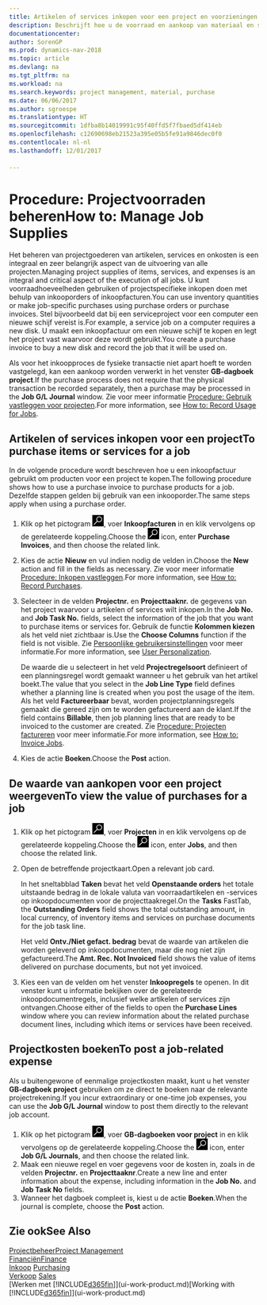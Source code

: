 ```yaml
---
title: Artikelen of services inkopen voor een project en voorzieningen beheren
description: Beschrijft hoe u de voorraad en aankoop van materiaal en services voor projecten beheert.
documentationcenter: 
author: SorenGP
ms.prod: dynamics-nav-2018
ms.topic: article
ms.devlang: na
ms.tgt_pltfrm: na
ms.workload: na
ms.search.keywords: project management, material, purchase
ms.date: 06/06/2017
ms.author: sgroespe
ms.translationtype: HT
ms.sourcegitcommit: 1dfba8b14019991c95f40ffd5f7fbaed5df414eb
ms.openlocfilehash: c12690698eb21523a395e05b5fe91a9846dec0f0
ms.contentlocale: nl-nl
ms.lasthandoff: 12/01/2017

---
```

# <a name="how-to-manage-job-supplies"></a><span data-ttu-id="7c7a4-103">Procedure: Projectvoorraden beheren</span><span class="sxs-lookup"><span data-stu-id="7c7a4-103">How to: Manage Job Supplies</span></span>
<span data-ttu-id="7c7a4-104">Het beheren van projectgoederen van artikelen, services en onkosten is een integraal en zeer belangrijk aspect van de uitvoering van alle projecten.</span><span class="sxs-lookup"><span data-stu-id="7c7a4-104">Managing project supplies of items, services, and expenses is an integral and critical aspect of the execution of all jobs.</span></span> <span data-ttu-id="7c7a4-105">U kunt voorraadhoeveelheden gebruiken of projectspecifieke inkopen doen met behulp van inkooporders of inkoopfacturen.</span><span class="sxs-lookup"><span data-stu-id="7c7a4-105">You can use inventory quantities or make job-specific purchases using purchase orders or purchase invoices.</span></span> <span data-ttu-id="7c7a4-106">Stel bijvoorbeeld dat bij een serviceproject voor een computer een nieuwe schijf vereist is.</span><span class="sxs-lookup"><span data-stu-id="7c7a4-106">For example, a service job on a computer requires a new disk.</span></span> <span data-ttu-id="7c7a4-107">U maakt een inkoopfactuur om een nieuwe schijf te kopen en legt het project vast waarvoor deze wordt gebruikt.</span><span class="sxs-lookup"><span data-stu-id="7c7a4-107">You create a purchase invoice to buy a new disk and record the job that it will be used on.</span></span>

<span data-ttu-id="7c7a4-108">Als voor het inkoopproces de fysieke transactie niet apart hoeft te worden vastgelegd, kan een aankoop worden verwerkt in het venster **GB-dagboek project**.</span><span class="sxs-lookup"><span data-stu-id="7c7a4-108">If the purchase process does not require that the physical transaction be recorded separately, then a purchase may be processed in the **Job G/L Journal** window.</span></span> <span data-ttu-id="7c7a4-109">Zie voor meer informatie [Procedure: Gebruik vastleggen voor projecten](projects-how-record-job-usage.md).</span><span class="sxs-lookup"><span data-stu-id="7c7a4-109">For more information, see [How to: Record Usage for Jobs](projects-how-record-job-usage.md).</span></span>

## <a name="to-purchase-items-or-services-for-a-job"></a><span data-ttu-id="7c7a4-110">Artikelen of services inkopen voor een project</span><span class="sxs-lookup"><span data-stu-id="7c7a4-110">To purchase items or services for a job</span></span>
<span data-ttu-id="7c7a4-111">In de volgende procedure wordt beschreven hoe u een inkoopfactuur gebruikt om producten voor een project te kopen.</span><span class="sxs-lookup"><span data-stu-id="7c7a4-111">The following procedure shows how to use a purchase invoice to purchase products for a job.</span></span> <span data-ttu-id="7c7a4-112">Dezelfde stappen gelden bij gebruik van een inkooporder.</span><span class="sxs-lookup"><span data-stu-id="7c7a4-112">The same steps apply when using a purchase order.</span></span>  

1. <span data-ttu-id="7c7a4-113">Klik op het pictogram ![Zoeken naar pagina of rapport](media/ui-search/search_small.png "pictogram Zoeken naar pagina of rapport"), voer **Inkoopfacturen** in en klik vervolgens op de gerelateerde koppeling.</span><span class="sxs-lookup"><span data-stu-id="7c7a4-113">Choose the ![Search for Page or Report](media/ui-search/search_small.png "Search for Page or Report icon") icon, enter **Purchase Invoices**, and then choose the related link.</span></span>  
2. <span data-ttu-id="7c7a4-114">Kies de actie **Nieuw** en vul indien nodig de velden in.</span><span class="sxs-lookup"><span data-stu-id="7c7a4-114">Choose the **New** action and fill in the fields as necessary.</span></span> <span data-ttu-id="7c7a4-115">Zie voor meer informatie [Procedure: Inkopen vastleggen](purchasing-how-record-purchases.md).</span><span class="sxs-lookup"><span data-stu-id="7c7a4-115">For more information, see [How to: Record Purchases](purchasing-how-record-purchases.md).</span></span>
3. <span data-ttu-id="7c7a4-116">Selecteer in de velden **Projectnr.** en **Projecttaaknr.** de gegevens van het project waarvoor u artikelen of services wilt inkopen.</span><span class="sxs-lookup"><span data-stu-id="7c7a4-116">In the **Job No.** and **Job Task No.** fields, select the information of the job that you want to purchase items or services for.</span></span> <span data-ttu-id="7c7a4-117">Gebruik de functie **Kolommen kiezen** als het veld niet zichtbaar is.</span><span class="sxs-lookup"><span data-stu-id="7c7a4-117">Use the **Choose Columns** function if the field is not visible.</span></span> <span data-ttu-id="7c7a4-118">Zie [Persoonlijke gebruikersinstellingen](ui-user-personalization.md) voor meer informatie.</span><span class="sxs-lookup"><span data-stu-id="7c7a4-118">For more information, see [User Personalization](ui-user-personalization.md).</span></span>

    <span data-ttu-id="7c7a4-119">De waarde die u selecteert in het veld **Projectregelsoort** definieert of een planningsregel wordt gemaakt wanneer u het gebruik van het artikel boekt.</span><span class="sxs-lookup"><span data-stu-id="7c7a4-119">The value that you select in the **Job Line Type** field defines whether a planning line is created when you post the usage of the item.</span></span> <span data-ttu-id="7c7a4-120">Als het veld **Factureerbaar** bevat, worden projectplanningsregels gemaakt die gereed zijn om te worden gefactureerd aan de klant.</span><span class="sxs-lookup"><span data-stu-id="7c7a4-120">If the field contains **Billable**, then job planning lines that are ready to be invoiced to the customer are created.</span></span> <span data-ttu-id="7c7a4-121">Zie [Procedure: Projecten factureren](projects-how-invoice-jobs.md) voor meer informatie.</span><span class="sxs-lookup"><span data-stu-id="7c7a4-121">For more information, see [How to: Invoice Jobs](projects-how-invoice-jobs.md).</span></span>
4. <span data-ttu-id="7c7a4-122">Kies de actie **Boeken**.</span><span class="sxs-lookup"><span data-stu-id="7c7a4-122">Choose the **Post** action.</span></span>

## <a name="to-view-the-value-of-purchases-for-a-job"></a><span data-ttu-id="7c7a4-123">De waarde van aankopen voor een project weergeven</span><span class="sxs-lookup"><span data-stu-id="7c7a4-123">To view the value of purchases for a job</span></span>
1. <span data-ttu-id="7c7a4-124">Klik op het pictogram ![Zoeken naar pagina of rapport](media/ui-search/search_small.png "pictogram Zoeken naar pagina of rapport"), voer **Projecten** in en klik vervolgens op de gerelateerde koppeling.</span><span class="sxs-lookup"><span data-stu-id="7c7a4-124">Choose the ![Search for Page or Report](media/ui-search/search_small.png "Search for Page or Report icon") icon, enter **Jobs**, and then choose the related link.</span></span>
2. <span data-ttu-id="7c7a4-125">Open de betreffende projectkaart.</span><span class="sxs-lookup"><span data-stu-id="7c7a4-125">Open a relevant job card.</span></span>

    <span data-ttu-id="7c7a4-126">In het sneltabblad **Taken** bevat het veld **Openstaande orders** het totale uitstaande bedrag in de lokale valuta van voorraadartikelen en -services op inkoopdocumenten voor de projecttaakregel.</span><span class="sxs-lookup"><span data-stu-id="7c7a4-126">On the **Tasks** FastTab, the **Outstanding Orders** field shows the total outstanding amount, in local currency, of inventory items and services on purchase documents for the job task line.</span></span>  

    <span data-ttu-id="7c7a4-127">Het veld **Ontv./Niet gefact. bedrag** bevat de waarde van artikelen die worden geleverd op inkoopdocumenten, maar die nog niet zijn gefactureerd.</span><span class="sxs-lookup"><span data-stu-id="7c7a4-127">The **Amt. Rec. Not Invoiced** field shows the value of items delivered on purchase documents, but not yet invoiced.</span></span>  
3. <span data-ttu-id="7c7a4-128">Kies een van de velden om het venster **Inkoopregels** te openen. In dit venster kunt u informatie bekijken over de gerelateerde inkoopdocumentregels, inclusief welke artikelen of services zijn ontvangen.</span><span class="sxs-lookup"><span data-stu-id="7c7a4-128">Choose either of the fields to open the **Purchase Lines** window where you can review information about the related purchase document lines, including which items or services have been received.</span></span>

## <a name="to-post-a-job-related-expense"></a><span data-ttu-id="7c7a4-129">Projectkosten boeken</span><span class="sxs-lookup"><span data-stu-id="7c7a4-129">To post a job-related expense</span></span>
<span data-ttu-id="7c7a4-130">Als u buitengewone of eenmalige projectkosten maakt, kunt u het venster **GB-dagboek project** gebruiken om ze direct te boeken naar de relevante projectrekening.</span><span class="sxs-lookup"><span data-stu-id="7c7a4-130">If you incur extraordinary or one-time job expenses, you can use the **Job G/L Journal** window to post them directly to the relevant job account.</span></span>

1. <span data-ttu-id="7c7a4-131">Klik op het pictogram ![Zoeken naar pagina of rapport](media/ui-search/search_small.png "pictogram Zoeken naar pagina of rapport"), voer **GB-dagboeken voor project** in en klik vervolgens op de gerelateerde koppeling.</span><span class="sxs-lookup"><span data-stu-id="7c7a4-131">Choose the ![Search for Page or Report](media/ui-search/search_small.png "Search for Page or Report icon") icon, enter **Job G/L Journals**, and then choose the related link.</span></span>  
2. <span data-ttu-id="7c7a4-132">Maak een nieuwe regel en voer gegevens voor de kosten in, zoals in de velden **Projectnr.** en **Projecttaaknr**.</span><span class="sxs-lookup"><span data-stu-id="7c7a4-132">Create a new line and enter information about the expense, including information in the **Job No.** and **Job Task No** fields.</span></span>  
3. <span data-ttu-id="7c7a4-133">Wanneer het dagboek compleet is, kiest u de actie **Boeken**.</span><span class="sxs-lookup"><span data-stu-id="7c7a4-133">When the journal is complete, choose the **Post** action.</span></span>

## <a name="see-also"></a><span data-ttu-id="7c7a4-134">Zie ook</span><span class="sxs-lookup"><span data-stu-id="7c7a4-134">See Also</span></span>
[<span data-ttu-id="7c7a4-135">Projectbeheer</span><span class="sxs-lookup"><span data-stu-id="7c7a4-135">Project Management</span></span>](projects-manage-projects.md)  
[<span data-ttu-id="7c7a4-136">Financiën</span><span class="sxs-lookup"><span data-stu-id="7c7a4-136">Finance</span></span>](finance.md)  
<span data-ttu-id="7c7a4-137">[Inkoop](purchasing-manage-purchasing.md)       </span><span class="sxs-lookup"><span data-stu-id="7c7a4-137">[Purchasing](purchasing-manage-purchasing.md)       </span></span>  
<span data-ttu-id="7c7a4-138">[Verkoop](sales-manage-sales.md)    </span><span class="sxs-lookup"><span data-stu-id="7c7a4-138">[Sales](sales-manage-sales.md)    </span></span>  
<span data-ttu-id="7c7a4-139">[Werken met [!INCLUDE[d365fin](includes/d365fin_md.md)]](ui-work-product.md)</span><span class="sxs-lookup"><span data-stu-id="7c7a4-139">[Working with [!INCLUDE[d365fin](includes/d365fin_md.md)]](ui-work-product.md)</span></span>  

